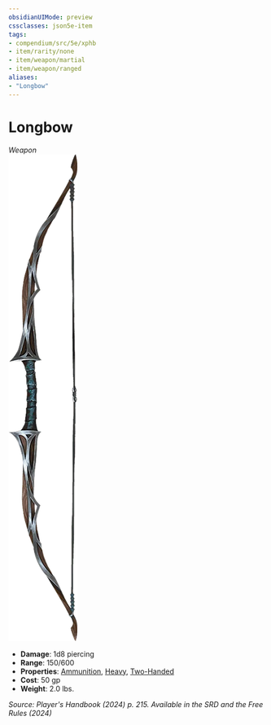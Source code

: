 ```yaml
---
obsidianUIMode: preview
cssclasses: json5e-item
tags:
- compendium/src/5e/xphb
- item/rarity/none
- item/weapon/martial
- item/weapon/ranged
aliases: 
- "Longbow"
---
```

# Longbow
*Weapon*  
![](/3-Mechanics/CLI/items/img/longbow.webp#right)

- **Damage**: 1d8 piercing
- **Range**: 150/600
- **Properties**: [Ammunition](item-properties.md#Ammunition), [Heavy](item-properties.md#Heavy), [Two-Handed](item-properties.md#Two-Handed)
- **Cost**: 50 gp
- **Weight**: 2.0 lbs.

*Source: Player's Handbook (2024) p. 215. Available in the <span title='Systems Reference Document (5.2)'>SRD</span> and the Free Rules (2024)*